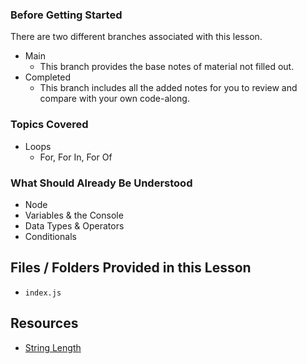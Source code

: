 ### Before Getting Started
There are two different branches associated with this lesson.
- Main
  - This branch provides the base notes of material not filled out.
- Completed
  - This branch includes all the added notes for you to review and compare with your own code-along.

### Topics Covered
- Loops
  - For, For In, For Of

### What Should Already Be Understood
- Node
- Variables & the Console 
- Data Types & Operators
- Conditionals

## Files / Folders Provided in this Lesson
- `index.js`

## Resources
- [String Length](https://www.w3schools.com/jsref/jsref_length_string.asp)

